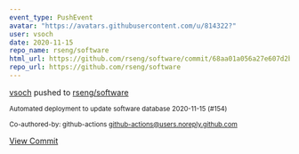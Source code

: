 ```yaml
---
event_type: PushEvent
avatar: "https://avatars.githubusercontent.com/u/814322?"
user: vsoch
date: 2020-11-15
repo_name: rseng/software
html_url: https://github.com/rseng/software/commit/68aa01a056a27e607d2b03a1daed86dbd0aed0db
repo_url: https://github.com/rseng/software
---
```


<a href='https://github.com/vsoch' target='_blank'>vsoch</a> pushed to <a href='https://github.com/rseng/software' target='_blank'>rseng/software</a>

<small>Automated deployment to update software database 2020-11-15 (#154)

Co-authored-by: github-actions <github-actions@users.noreply.github.com></small>

<a href='https://github.com/rseng/software/commit/68aa01a056a27e607d2b03a1daed86dbd0aed0db' target='_blank'>View Commit</a>